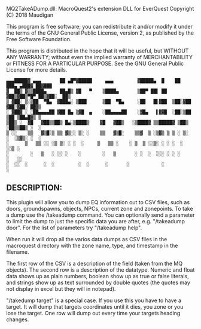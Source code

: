 MQ2TakeADump.dll: MacroQuest2's extension DLL for EverQuest
Copyright (C) 2018 Maudigan

This program is free software; you can redistribute it and/or modify it under the terms of
the GNU General Public License, version 2, as published by the Free Software Foundation.

This program is distributed in the hope that it will be useful, but WITHOUT ANY WARRANTY;
without even the implied warranty of MERCHANTABILITY or FITNESS FOR A PARTICULAR PURPOSE.
See the GNU General Public License for more details.
	
	
	▄▄▄█████▓ ▄▄▄       ██ ▄█▀▓█████     ▄▄▄         ▓█████▄  █    ██  ███▄ ▄███▓ ██▓███
	▓  ██▒ ▓▒▒████▄     ██▄█▒ ▓█   ▀    ▒████▄       ▒██▀ ██▌ ██  ▓██▒▓██▒▀█▀ ██▒▓██░  ██▒
	▒ ▓██░ ▒░▒██  ▀█▄  ▓███▄░ ▒███      ▒██  ▀█▄     ░██   █▌▓██  ▒██░▓██    ▓██░▓██░ ██▓▒	
	░ ▓██▓ ░ ░██▄▄▄▄██ ▓██ █▄ ▒▓█  ▄    ░██▄▄▄▄██    ░▓█▄   ▌▓▓█  ░██░▒██    ▒██ ▒██▄█▓▒ ▒
	▒██▒ ░  ▓█   ▓██▒▒██▒ █▄░▒████▒    ▓█   ▓██▒   ░▒████▓ ▒▒█████▓ ▒██▒   ░██▒▒██▒ ░  ░
	▒ ░░    ▒▒   ▓▒█░▒ ▒▒ ▓▒░░ ▒░ ░    ▒▒   ▓▒█░    ▒▒▓  ▒ ░▒▓▒ ▒ ▒ ░ ▒░   ░  ░▒▓▒░ ░  ░
	░      ▒   ▒▒ ░░ ░▒ ▒░ ░ ░  ░     ▒   ▒▒ ░    ░ ▒  ▒ ░░▒░ ░ ░ ░  ░      ░░▒ ░
	░        ░   ▒   ░ ░░ ░    ░        ░   ▒       ░ ░  ░  ░░░ ░ ░ ░      ░   ░░
	░  ░░  ░      ░  ░         ░  ░      ░       ░            ░
	░
	

DESCRIPTION:
-----------------------------------------------------------------------------------------
This plugin will allow you to dump EQ information out to CSV files, such as doors,
groundspawns, objects, NPCs, current zone and zonepoints. To take a dump use the
/takeadump command. You can optionally send a parameter to limit the dump to just
the specific data you are after, e.g. "/takeadump door". For the list of parameters
try "/takeadump help".

When run it will drop all the varios data dumps as CSV files in the macroquest
directory with the zone name, type, and timestamp in the filename.

The first row of the CSV is a description of the field (taken from the MQ objects).
The second row is a description of the datatype. Numeric and float data shows up as
plain numbers, boolean show up as true or false literals, and strings show up
as text surrounded by double quotes (the quotes may not display in excel but they will
in notepad).

"/takedump target" is a special case. If you use this you have to have a target. It
will dump that targets coordinates until it dies, you zone or you lose the target.
One row will dump out every time your targets heading changes.
